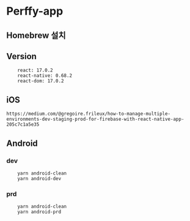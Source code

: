 # Perffy-app

## Homebrew 설치

## Version
```
    react: 17.0.2
    react-native: 0.68.2
    react-dom: 17.0.2
```
## iOS

```https://medium.com/@gregoire.frileux/how-to-manage-multiple-environments-dev-staging-prod-for-firebase-with-react-native-app-205c7c1a5e35```

## Android

### dev
```
    yarn android-clean
    yarn android-dev
```

### prd
```
    yarn android-clean
    yarn android-prd
```





